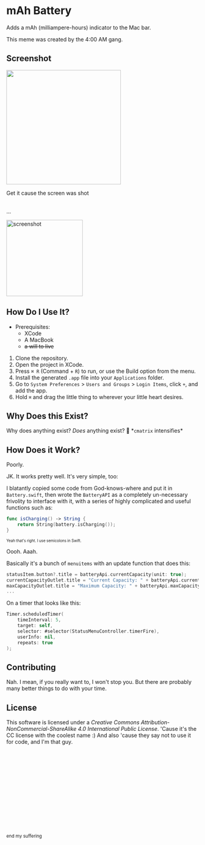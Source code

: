 # mAh Battery

Adds a mAh (milliampere-hours) indicator to the Mac bar.

This meme was created by the 4:00 AM gang.

## Screenshot

<img width="300" src="https://user-images.githubusercontent.com/10100323/52538476-0a461500-2d41-11e9-9617-6bdd1d74b6c8.jpg">

Get it cause the screen was shot
<br><br>
  
  ...
  <br>

<img width="200" alt="screenshot" src="https://user-images.githubusercontent.com/10100323/52536665-a9f8a880-2d2b-11e9-94fc-87642f8bbc3d.png">

## How Do I Use It?

- Prerequisites: 
    - XCode
    - A MacBook
    - ~~a will to live~~

1. Clone the repository.
2. Open the project in XCode.
3. Press `⌘ R` (Command + `R`) to run, or use the Build option from the menu.
4. Install the generated `.app` file into your `Applications` folder.
5. Go to `System Preferences` > `Users and Groups` > `Login Items`, click `+`, and add the app.
6. Hold `⌘` and drag the little thing to wherever your little heart desires.

## Why Does this Exist?

Why does anything exist? *Does* anything exist? 🤔
\*`cmatrix` intensifies\*

## How Does it Work?

Poorly.

JK. It works pretty well. It's very simple, too:

I blatantly copied some code from God-knows-where and put it in `Battery.swift`, then wrote the `BatteryAPI` as a completely
un-necessary frivolity to interface with it, with a series of highly complicated and useful functions such as:

```swift
func isCharging() -> String {
    return String(battery.isCharging());
}
```

<sub><sup>Yeah that's right. I use semicolons in Swift.</sup></sub>

Oooh. Aaah.

Basically it's a bunch of `menuitems` with an update function that does this:

```swift
statusItem.button?.title = batteryApi.currentCapacity(unit: true);
currentCapacityOutlet.title = "Current Capacity: " + batteryApi.currentCapacity();
maxCapacityOutlet.title = "Maximum Capacity: " + batteryApi.maxCapacity();
...
```

On a timer that looks like this:

```swift
Timer.scheduledTimer(
    timeInterval: 5, 
    target: self, 
    selector: #selector(StatusMenuController.timerFire), 
    userInfo: nil, 
    repeats: true
);
```

## Contributing

Nah. I mean, if you really want to, I won't stop you. But there are probably many better things to do with your time.

## License

This software is licensed under a *Creative Commons Attribution-NonCommercial-ShareAlike 4.0 International Public License*. 'Cause it's the CC license with the coolest name :) And also 'cause they say not to use it for code, and I'm that guy.

<br><br><br><br><br><br>
<br><br><br><br><br><br>


<sub>end my suffering<sub/>
